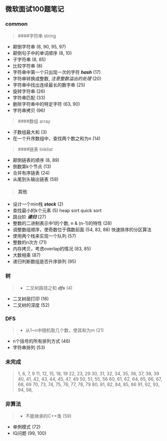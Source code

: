 ## 微软面试100题笔记

### common
> ####字符串 string
  * 颠倒字符串 (8, 90, 95, 97)
  * 颠倒句子中的单词顺序 (8, 10)
  * 子字符串 (8, 85)
  * 比较字符串 (8)
  * 字符串中第一个只出现一次的字符 ***hash*** (17)
  * 字符串转换成整数, *注意整数溢出的处理* (20)
  * 字符串中找出连续最长的数字串 (25)
  * 旋转字符串 (26)
  * 字符串匹配 (33)
  * 删除字符串中的特定字符 (63, 90)
  * 字符串拷贝 (96)

> ####数组 array
  * 子数组最大和 (3)
  * 在一个升序数组中，查找两个数之和为n (14)

> ####链表 linklist
  * 颠倒链表的顺序 (8, 89)
  * 倒数第k个节点 (13)
  * 合并有序链表 (24)
  * 从尾到头输出链表 (58)

> #### 其他
  * 设计一个min栈 ***stack*** (2)
  * 查找最小的k个元素 (5)
    heap sort
    quick sort
  * 跳台阶 ***递归*** (27)
  * 整数的二进制表示中1的个数, n & (n-1)的特性 (28)
  * 调整数组顺序，使奇数位于偶数前面 (54, 83, 88) 快速排序的分区算法
  * 使用两个栈来实现一个队列 (57)
  * 整数的n次方 (71)
  * 内存拷贝，考虑overlap的情况 (83, 85)
  * 大数相乘 (87)
  * 递归判断数组是否升序排列 (95)

### 树
> * 二叉树路径之和 ***dfs*** (4)
* 二叉树层打印 (16)
* 二叉树的深度 (52)

### DFS
> * 从1~n中随机取几个数，使其和为m (21)
* n个括号的所有排列方式 (46)
* 字符串排列 (53)


### 未完成
> 1, 6, 7, 9
  11, 12, 15, 18, 19
  22, 23, 29
  30, 31, 32, 34, 35, 36, 37, 38, 39
  40, 41, 42, 43, 44, 45, 47, 49
  50, 51, 55, 56
  60, 61, 62, 64, 65, 66, 67, 68, 69
  70, 73, 74, 75, 76, 77, 78, 79
  80, 81, 82, 84, 85, 86
  91, 92, 93, 94, 98, 
  
### 非算法
> * 不能继承的C++类 (59)
* 单例模式 (72)
* IQ问题 (99, 100)
